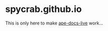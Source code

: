 # spycrab.github.io
This is only here to make [ape-docs-live](github.com/spycrab/ape-docs-live) work...
